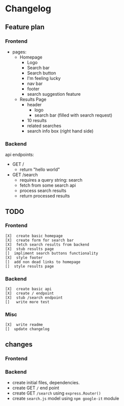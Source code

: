 # Changelog

## Feature plan

### Frontend

-   pages:
    -   Homepage
        -   Logo
        -   Search bar
        -   Search button
        -   I'm feeling lucky
        -   nav bar
        -   footer
        -   search suggestion feature
    -   Results Page
        -   header
            -   logo
            -   search bar (filled with search request)
        -   10 results
        -   related searches
        -   search info box (right hand side)

### Backend

api endpoints:

-   GET /
    -   return "hello world"
-   GET /search
    -   requires a query string: search
    -   fetch from some search api
    -   process search results
    -   return processed results

## TODO

### Frontend

    [X]  create basic homepage
    [X]  create form for search bar
    [X]  fetch search results from backend
    [X]  stub results page
    []  impliment search buttons functionality
    [X]  style footer
    []  add non dead links to homepage
    []  style results page

### Backend

    [X]  create basic api
    [X]  create / endpoint
    [X]  stub /search endpoint
    []   write more test

### Misc

    [X]  write readme
    []  update changelog

## changes

### Frontend

### Backend

-   create initial files, dependencies.
-   create GET `/` end point
-   create GET `/search` using `express.Router()`
-   create `search.js` model using `npm google-it` module
